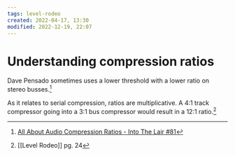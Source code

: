 ```yaml
---
tags: level-rodeo 
created: 2022-04-17, 13:30
modified: 2022-12-19, 22:07
---
```


# Understanding compression ratios
Dave Pensado sometimes uses a lower threshold with a lower ratio on stereo busses.[^1]

As it relates to serial compression, ratios are multiplicative. A 4:1 track compressor going into a 3:1 bus compressor would result in a 12:1 ratio.[^2]

[^1]: [All About Audio Compression Ratios - Into The Lair #81](https://www.youtube.com/watch?v=E4lum2N0ALk&list=PL1sNd-gBgKcokKS0v14HYieHxmHsQS38V&index=2)
[^2]: [[Level Rodeo]] pg. 24